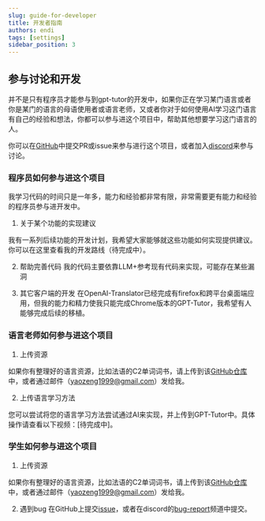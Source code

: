 ```yaml
---
slug: guide-for-developer
title: 开发者指南
authors: endi
tags: [settings]
sidebar_position: 3
---
```

## 参与讨论和开发


并不是只有程序员才能参与到gpt-tutor的开发中，如果你正在学习某门语言或者你是某门的语言的母语使用者或语言老师，又或者你对于如何使用AI学习这门语言有自己的经验和想法，你都可以参与进这个项目中，帮助其他想要学习这门语言的人。

你可以在[GitHub](https://github.com/GPT-language/gpt-tutor)中提交PR或issue来参与进行这个项目，或者加入[discord](https://discord.gg/JrNrUs72Jn)来参与讨论。

### 程序员如何参与进这个项目

我学习代码的时间只是一年多，能力和经验都非常有限，非常需要更有能力和经验的程序员参与进开发中。

1. 关于某个功能的实现建议

我有一系列后续功能的开发计划，我希望大家能够就这些功能如何实现提供建议。你可以在这里查看我的开发路线（待完成中）。

2. 帮助完善代码
我的代码主要依靠LLM+参考现有代码来实现，可能存在某些漏洞

3. 其它客户端的开发
在OpenAI-Translator已经完成有firefox和跨平台桌面端应用，但我的能力和精力使我只能完成Chrome版本的GPT-Tutor，我希望有人能够完成后续的移植。




### 语言老师如何参与进这个项目

1. 上传资源

如果你有整理好的语言资源，比如法语的C2单词词书，请上传到该[GitHub仓库](https://github.com/GPT-language/gpt-tutor-resources/tree/main)中，或者通过邮件（yaozeng1999@gmail.com）发给我。


2. 上传语言学习方法

您可以尝试将您的语言学习方法尝试通过AI来实现，并上传到GPT-Tutor中。具体操作请查看以下视频：[待完成中]。


### 学生如何参与进这个项目

1. 上传资源

如果你有整理好的语言资源，比如法语的C2单词词书，请上传到该[GitHub仓库](https://github.com/GPT-language/gpt-tutor-resources/tree/main)中，或者通过邮件（yaozeng1999@gmail.com）发给我。

2. 遇到bug
在GitHub上提交[issue](https://github.com/BlackStar1453/gpt-tutor-for-chrome/issues)，或者在discord的[bug-report](https://discord.gg/JrNrUs72Jn)频道中提交。